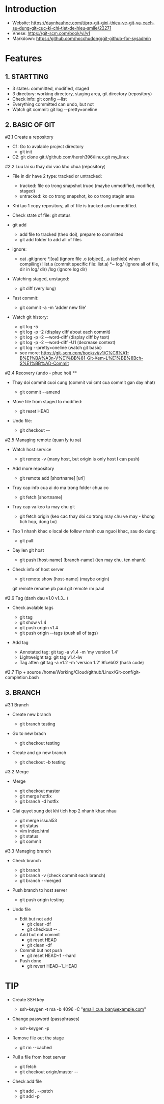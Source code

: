 <!---
/*******************************************************************************
// Project name   :
// File name      : Git_getting_started.md
// Created date   : Wednesday 06/28/17
// Author         : Huy Hung Ho
// Last modified  : Wednesday 06/28/17
// Desc           :
*******************************************************************************/
-->
Introduction
============
- Website:  https://daynhauhoc.com/t/pro-git-gioi-thieu-ve-git-va-cach-su-dung-git-cuc-ki-chi-tiet-de-hieu-smile/23271
- Vnese:      https://git-scm.com/book/vi/v1
- Markdown: https://github.com/hocchudong/git-github-for-sysadmin


Features
========

## 1. STARTTING

- 3 states: committed, modified, staged
- 3 directory: working directory, staging area, git directory (repository)
- Check info: git config --list
- Everything committed can undo, but not
- Watch git commit:  git log --pretty=oneline

## 2. BASIC OF GIT

#2.1 Create a repository
- C1:
    Go to avalable project directory
    + git init
- C2:
    git clone git://github.com/heroh396/linux.git my_linux

#2.2 Luu lai su thay doi vao kho chua (repository)
- File in dir have 2 type: tracked or untracked:
    + tracked: file co trong snapshot truoc (maybe unmodified, modified, staged)
    + untracked: ko co trong snapshot, ko co trong stagin area

- Khi tao 1 copy repository, all of file is tracked and unmodified.

- Check state of file: git status

- git add
    + add file to tracked (theo doi), prepare to committed
    + git add folder to add all of files

- ignore:
    + cat .gitignore
        *.[oa]          (ignore file .o (object), .a (achieb) when compiling)
        !list.a         (commit specific file: list.a)
        *~
        log/            (ignore all of file, dir in log/ dir)
        /log            (ignore log dir)

- Watching staged, unstaged:
    + git diff          (very long)

- Fast commit:
    + git commit -a -m 'adder new file'

- Watch git history:
    + git log -5
    + git log -p -2                 (display diff about each commit)
    + git log -p -2 --word-diff     (display diff by text)
    + git log -p -2 --word-diff -U1 (decrease context)
    + git log --pretty=oneline      (watch git basic)
    + see more: https://git-scm.com/book/vi/v1/C%C6%A1-B%E1%BA%A3n-V%E1%BB%81-Git-Xem-L%E1%BB%8Bch-S%E1%BB%AD-Commit

#2.4 Recovery (undo - phuc hoi) **
- Thay doi commit cuoi cung (commit voi cmt cua commit gan day nhat)
    + git commit --amend

- Move file from staged to modified:
    + git reset HEAD <file>

- Undo file: <dangerous>
    + git checkout -- <file>

#2.5 Managing remote (quan ly tu xa)
- Watch host service
    + git remote -v     (many host, but origin is only host I can push)

- Add more repository
    + git remote add [shortname] [url]

- Truy cap info cua ai do ma trong folder chua co
    + git fetch [shortname]

- Truy cap va keo tu may chu git
    + git fetch origin      (keo cac thay doi co trong may chu ve may - khong
      tich hop, dong bo)

- Tao 1 nhanh khac o local de follow nhanh cua nguoi khac, sau do dung:
    + git pull

- Day len git host
    + git push [host-name] [branch-name] (ten may chu, ten nhanh)

- Check info of host server
    + git remote show [host-name]       (maybe origin)

    git remote rename pb paul
    git remote rm paul


#2.6 Tag (danh dau v1.0 v1.3...)
- Check avalable tags
    + git tag
    + git show v1.4
    + git push origin v1.4
    + git push origin --tags (push all of tags)

- Add tag
    + Annotated tag:    git tag -a v1.4 -m 'my version 1.4'
    + Lightweight tag:  git tag v1.4-lw
    + Tag after:        git tag -a v1.2 -m 'version 1.2' 9fceb02    (hash code)

#2.7 Tip
    + source /home/Working/Cloud/github/Linux/Git-conf/git-completion.bash


## 3. BRANCH

#3.1 Branch
- Create new branch
    + git branch testing

- Go to new brach
    + git checkout testing

- Create and go new branch
    + git checkout -b testing

#3.2 Merge
- Merge
    + git checkout master
    + git merge hotfix
    + git branch -d hotfix

- Giai quyet xung dot khi tich hop 2 nhanh khac nhau
    + git merge issual53    <error>
    + git status            <unmerged index.html>
    + vim index.html
    + git status            <check oke>
    + git commit

#3.3 Managing branch
- Check branch
    + git branch
    + git branch -v     (check commit each branch)
    + git branch --merged

- Push branch to host server
    + git push origin testing

- Undo file
    + Edit but not add
        - git clear -df
        - git checkout -- .
    + Add but not commit
        - git reset HEAD
        - git clean -df
    + Commit but not push
        - git reset HEAD~1 --hard
    + Push done
        - git revert HEAD~1..HEAD




TIP
===
- Create SSH key
    + ssh-keygen -t rsa -b 4096 -C "email_cua_ban@example.com"

- Change password (passphrases)
    + ssh-keygen -p

- Remove file out the stage
    + git rm --cached <file>

- Pull a file from host server
    + git fetch
    + git checkout origin/master -- <file>

- Check add file
    + git add . --patch
    + git add -p

